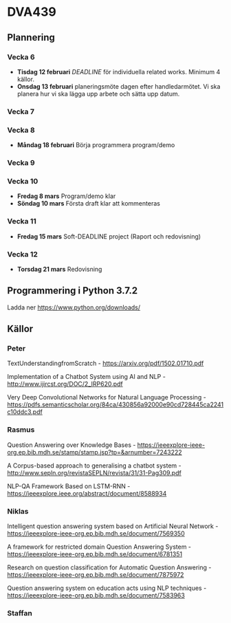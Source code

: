 # DVA439

## Plannering

### Vecka 6
- **Tisdag 12 februari** _DEADLINE_ för individuella related works. Minimum 4 källor. 
- **Onsdag 13 februari** planeringsmöte dagen efter handledarmötet. Vi ska planera hur vi ska lägga upp arbete och sätta upp datum.
### Vecka 7
### Vecka 8
- **Måndag 18 februari** Börja programmera program/demo
### Vecka 9
### Vecka 10
- **Fredag 8 mars** Program/demo klar
- **Söndag 10 mars** Första draft klar att kommenteras
### Vecka 11
- **Fredag 15 mars** Soft-DEADLINE project (Raport och redovisning)
### Vecka 12
- **Torsdag 21 mars** Redovisning

## Programmering i Python 3.7.2
Ladda ner https://www.python.org/downloads/

## Källor
### Peter
TextUnderstandingfromScratch - https://arxiv.org/pdf/1502.01710.pdf

Implementation of a Chatbot System using  AI and NLP - http://www.ijircst.org/DOC/2_IRP620.pdf

Very Deep Convolutional Networks for Natural Language Processing - https://pdfs.semanticscholar.org/84ca/430856a92000e90cd728445ca2241c10ddc3.pdf

### Rasmus
Question Answering over Knowledge Bases - https://ieeexplore-ieee-org.ep.bib.mdh.se/stamp/stamp.jsp?tp=&arnumber=7243222

A Corpus-based approach to generalising a chatbot system - http://www.sepln.org/revistaSEPLN/revista/31/31-Pag309.pdf

NLP-QA Framework Based on LSTM-RNN - https://ieeexplore.ieee.org/abstract/document/8588934
### Niklas
Intelligent question answering system based on Artificial Neural Network - https://ieeexplore-ieee-org.ep.bib.mdh.se/document/7569350

A framework for restricted domain Question Answering System - https://ieeexplore-ieee-org.ep.bib.mdh.se/document/6781351

Research on question classification for Automatic Question Answering - https://ieeexplore-ieee-org.ep.bib.mdh.se/document/7875972

Question answering system on education acts using NLP techniques - https://ieeexplore-ieee-org.ep.bib.mdh.se/document/7583963
### Staffan
